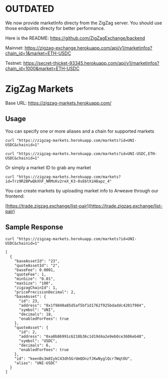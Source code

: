 # OUTDATED

We now provide marketInfo directy from the ZigZag server. You should use those endpoints directy for better performance.

Here is the README: https://github.com/ZigZagExchange/backend


Mainnet: https://zigzag-exchange.herokuapp.com/api/v1/marketinfos?chain_id=1&market=ETH-USDC

Testnet: https://secret-thicket-93345.herokuapp.com/api/v1/marketinfos?chain_id=1000&market=ETH-USDC


# ZigZag Markets

Base URL: https://zigzag-markets.herokuapp.com/

## Usage

You can specify one or more aliases and a chain for supported markets

```
curl "https://zigzag-markets.herokuapp.com/markets?id=UNI-USDC&chainid=1"
```

```
curl "https://zigzag-markets.herokuapp.com/markets?id=UNI-USDC,ETH-USDC&chainid=1"
```

Or simply a market ID to grab any market

```
curl "https://zigzag-markets.herokuapp.com/markets?id=Trz9R2BPwQkXhF_NRMsKv2reX_K3-0sE6tXiH8apz_4"
```

You can create markets by uploading market info to Arweave through our frontend:

[https://trade.zigzag.exchange/list-pair](https://trade.zigzag.exchange/list-pair)

## Sample Response

```
curl "https://zigzag-markets.herokuapp.com/markets?id=UNI-USDC&chainid=1"

[
  {
    "baseAssetId": "23",
    "quoteAssetId": "2",
    "baseFee": 0.0001,
    "quoteFee": 1,
    "minSize": "0.01",
    "maxSize": "100",
    "zigzagChainId": 1,
    "pricePrecisionDecimal": 2,
    "baseAsset": {
      "id": 23,
      "address": "0x1f9840a85d5af5bf1d1762f925bdaddc4201f984",
      "symbol": "UNI",
      "decimals": 18,
      "enabledForFees": true
    },
    "quoteAsset": {
      "id": 2,
      "address": "0xa0b86991c6218b36c1d19d4a2e9eb0ce3606eb48",
      "symbol": "USDC",
      "decimals": 6,
      "enabledForFees": true
    },
    "id": "keenBs3m8IykC43dh5GrUmQOnzfJKwNyglQcr7WqtOU",
    "alias": "UNI-USDC"
  }
]
```



